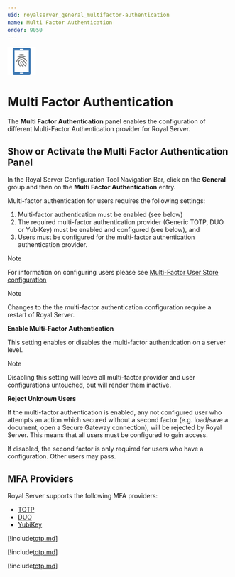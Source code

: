 ```yaml
---
uid: royalserver_general_multifactor-authentication
name: Multi Factor Authentication
order: 9050
---
```


<img src="/r2022/images/RoyalServer/Svg/SVG_MFA_32.svg" class="icon-left icon-lg" alt="" />

# Multi Factor Authentication

The **Multi Factor Authentication** panel enables the configuration of different Multi-Factor Authentication provider for Royal Server.

## Show or Activate the Multi Factor Authentication Panel

In the Royal Server Configuration Tool Navigation Bar, click on the **General** group and then on the **Multi Factor Authentication** entry.

Multi-factor authentication for users requires the following settings:

1. Multi-factor authentication must be enabled (see below)
2. The required multi-factor authentication provider (Generic TOTP, DUO or YubiKey) must be enabled and configured (see below), and
3. Users must be configured for the multi-factor authentication authentication provider.

> [!NOTE]
> For information on configuring users please see [Multi-Factor User Store configuration](./mfa-user-store.md)

> [!NOTE]
> Changes to the the multi-factor authentication configuration require a restart of Royal Server.

**Enable Multi-Factor Authentication**

This setting enables or disables the multi-factor authentication on a server level.

> [!NOTE]
> Disabling this setting will leave all multi-factor provider and user configurations untouched, but will render them inactive.

**Reject Unknown Users**

If the multi-factor authentication is enabled, any not configured user who attempts an action which secured without a second factor (e.g. load/save a document, open a Secure Gateway connection), will be rejected by Royal Server.
This means that all users must be configured to gain access.

If disabled, the second factor is only required for users who have a configuration. Other users may pass.

## MFA Providers

Royal Server supports the following MFA providers:

- [TOTP](#totp)
- [DUO](#duo)
- [YubiKey](#yubikey)

[!include[totp.md](./_mfa/totp.md)]

[!include[totp.md](./_mfa/duo.md)]

[!include[totp.md](./_mfa/yubikey.md)]
